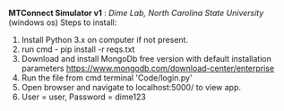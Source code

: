 **MTConnect Simulator v1** : *Dime Lab, North Carolina State University*
(windows os)
Steps to install:

1. Install Python 3.x on computer if not present.
2. run cmd - pip install -r reqs.txt
3. Download and install MongoDb free version with default installation parameters https://www.mongodb.com/download-center/enterprise
4. Run the file from cmd terminal 'Code/login.py'
5. Open browser and navigate to localhost:5000/ to view app.
6. User = user, Password = dime123
